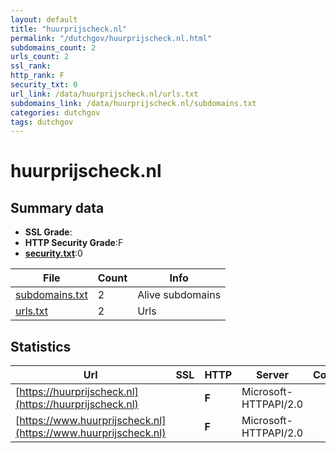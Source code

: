 ```yaml
---
layout: default
title: "huurprijscheck.nl"
permalink: "/dutchgov/huurprijscheck.nl.html"
subdomains_count: 2
urls_count: 2
ssl_rank: 
http_rank: F
security_txt: 0
url_link: /data/huurprijscheck.nl/urls.txt
subdomains_link: /data/huurprijscheck.nl/subdomains.txt
categories: dutchgov
tags: dutchgov
---
```



# huurprijscheck.nl
## Summary data


 - **SSL Grade**:
 - **HTTP Security Grade**:F
 - **[security.txt](https://www.digitaleoverheid.nl/nieuws/standaard-security-txt-nu-verplicht-voor-overheid/)**:0


| File       | Count | Info |
|------------|-------|------|
|[subdomains.txt](/DutchGovScope/data/huurprijscheck.nl/subdomains.txt)|2|Alive subdomains|
|[urls.txt](/DutchGovScope/data/huurprijscheck.nl/urls.txt)|2|Urls|


## Statistics


| Url | SSL | HTTP | Server | Cookie | HSTS | CORS | CTO | CSP | XFO | XXP | RP |FP| Tech |Title |
|--------|-------|-------|------|------|------|------|------|------|------|------|------|------|------|------|
|[https://huurprijscheck.nl](https://huurprijscheck.nl)| | **F**|Microsoft-HTTPAPI/2.0| | | | | | | | :white_check_mark: | |Microsoft HTTPAPI:2.0|Not Found|
|[https://www.huurprijscheck.nl](https://www.huurprijscheck.nl)| | **F**|Microsoft-HTTPAPI/2.0| | | | | | | | :white_check_mark: | |Microsoft HTTPAPI:2.0|Not Found|


